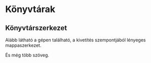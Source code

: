 # Könyvtárak

## Könyvtárszerkezet

Alább látható a gépen található, a kivetítés szempontjából lényeges mappaszerkezet.

<!--
<div
    id="folder-structure-container"
    class="chart-container">
    <div class="chart" id="folder_structure_container"></div>
</div> -->
<div class="chart" id="folder_structure_container"></div>
<script>
    // ps = new PerfectScrollbar("#folder-structure-container");
    new Treant(chart_config);
</script>

És még több szöveg.
